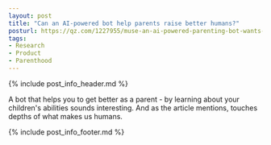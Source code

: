 ```yaml
---
layout: post
title: "Can an AI-powered bot help parents raise better humans?"
posturl: https://qz.com/1227955/muse-an-ai-powered-parenting-bot-wants-to-help-parents-help-their-children-succeed/
tags:
- Research
- Product
- Parenthood
---
```


{% include post_info_header.md %}

A bot that helps you to get better as a parent - by learning about your children's abilities sounds interesting. And as the article mentions, touches depths of what makes us humans. 

<!--more-->
{% include post_info_footer.md %}
